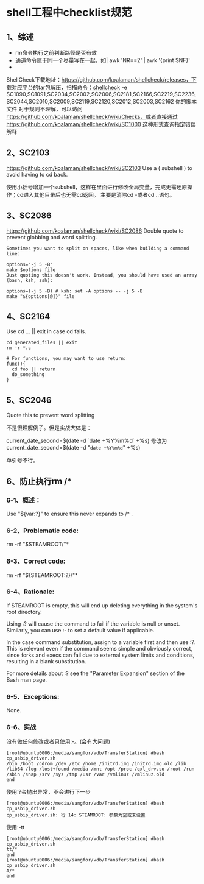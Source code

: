 # shell工程中checklist规范

## 1、综述
- rm命令执行之前判断路径是否有效
- 通道命令属于同一个尽量写在一起，如| awk 'NR==2' | awk '{print $NF}'
- 


ShellCheck下载地址：https://github.com/koalaman/shellcheck/releases，下载对应平台的tar包解压，扫描命令：shellcheck -e SC1090,SC1091,SC2034,SC2002,SC2006,SC2181,SC2166,SC2219,SC2236,SC2044,SC2010,SC2009,SC2119,SC2120,SC2012,SC2003,SC2162 你的脚本文件
对于规则不理解，可以访问 https://github.com/koalaman/shellcheck/wiki/Checks，或者直接通过 https://github.com/koalaman/shellcheck/wiki/SC1000 这种形式查询指定错误解释

## 2、SC2103
https://github.com/koalaman/shellcheck/wiki/SC2103
Use a ( subshell ) to avoid having to cd back.

使用小括号增加一个subshell，这样在里面进行修改全局变量，完成无需还原操作；cd进入其他目录后也无需cd返回。
主要是消除cd -或者cd ..语句。

## 3、SC2086
https://github.com/koalaman/shellcheck/wiki/SC2086
Double quote to prevent globbing and word splitting.

```
Sometimes you want to split on spaces, like when building a command line:

options="-j 5 -B"
make $options file
Just quoting this doesn't work. Instead, you should have used an array (bash, ksh, zsh):

options=(-j 5 -B) # ksh: set -A options -- -j 5 -B
make "${options[@]}" file
```

## 4、SC2164
Use cd ... || exit in case cd fails.

```
cd generated_files || exit
rm -r *.c

# For functions, you may want to use return:
func(){
  cd foo || return
  do_something
}
```

## 5、SC2046
Quote this to prevent word splitting

不是很理解例子。但是实战大体是：

current_date_second=$(date -d `date +%Y%m%d` +%s)
修改为
current_date_second=$(date -d "`date +%Y%m%d`" +%s)

单引号不行。

## 6、防止执行rm /*
### 6-1、概述：
Use "${var:?}" to ensure this never expands to /* .

### 6-2、Problematic code:
rm -rf "$STEAMROOT/"*

### 6-3、Correct code:
rm -rf "${STEAMROOT:?}/"*

### 6-4、Rationale:
If STEAMROOT is empty, this will end up deleting everything in the system's root directory.

Using :? will cause the command to fail if the variable is null or unset. Similarly, you can use :- to set a default value if applicable.

In the case command substitution, assign to a variable first and then use :?. This is relevant even if the command seems simple and obviously correct, since forks and execs can fail due to external system limits and conditions, resulting in a blank substitution.

For more details about :? see the "Parameter Expansion" section of the Bash man page.

### 6-5、Exceptions:
None.

### 6-6、实战
没有做任何修改或者只使用:-。(会有大问题)
```
[root@ubuntu0006:/media/sangfor/vdb/TransferStation] #bash cp_usbip_driver.sh
/bin /boot /cdrom /dev /etc /home /initrd.img /initrd.img.old /lib /lib64 /log /lost+found /media /mnt /opt /proc /qxl_drv.so /root /run /sbin /snap /srv /sys /tmp /usr /var /vmlinuz /vmlinuz.old
end
```

使用:?会抛出异常，不会进行下一步
```
[root@ubuntu0006:/media/sangfor/vdb/TransferStation] #bash cp_usbip_driver.sh
cp_usbip_driver.sh: 行 14: STEAMROOT: 参数为空或未设置
```

使用:-tt
```
[root@ubuntu0006:/media/sangfor/vdb/TransferStation] #bash cp_usbip_driver.sh
tt/*
end
[root@ubuntu0006:/media/sangfor/vdb/TransferStation] #bash cp_usbip_driver.sh
A/*
end
```

